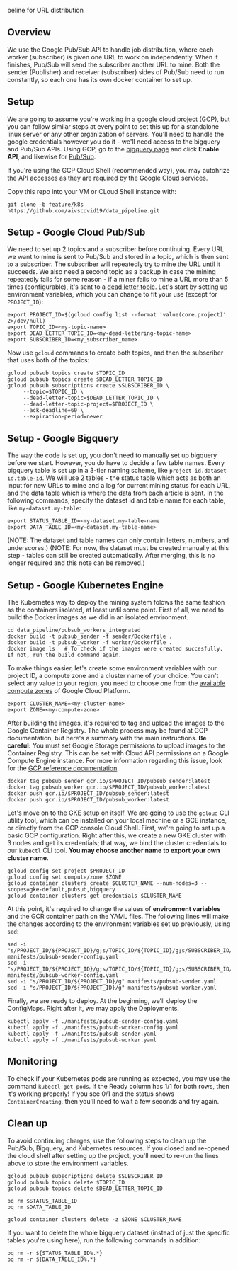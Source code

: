 peline for URL distribution

## Overview
We use the Google Pub/Sub API to handle job distribution, where each worker (subscriber) is given one URL to work on independently. When it finishes, Pub/Sub will send the subscriber another URL to mine. Both the sender (Publisher) and receiver (subscriber) sides of Pub/Sub need to run constantly, so each one has its own docker container to set up.

## Setup

We are going to assume you're working in a [google cloud project (GCP)](https://cloud.google.com/), but you can follow similar steps at every point to set this up for a standalone linux server or any other organization of servers. You'll need to handle the google credentials however you do it - we'll need access to the bigquery and Pub/Sub APIs. Using GCP, go to the [bigquery page](https://console.cloud.google.com/bigquery) and click **Enable API**, and likewise for [Pub/Sub](https://console.cloud.google.com/cloudpubsub).

If you're using the GCP Cloud Shell (recommended way), you may autohrize the API accesses as they are required by the Google Cloud services.

Copy this repo into your VM or CLoud Shell instance with:

```shell
git clone -b feature/k8s https://github.com/aivscovid19/data_pipeline.git
```

## Setup - Google Cloud Pub/Sub

We need to set up 2 topics and a subscriber before continuing. Every URL we want to mine is sent to Pub/Sub and stored in a topic, which is then sent to a subscriber. The subscriber will repeatedly try to mine the URL until it succeeds. We also need a second topic as a backup in case the mining repeatedly fails for some reason - if a miner fails to mine a URL more than 5 times (configurable), it's sent to a [dead letter topic](https://cloud.google.com/pubsub/docs/dead-letter-topics). Let's start by setting up environment variables, which you can change to fit your use (except for `PROJECT_ID`):

```
export PROJECT_ID=$(gcloud config list --format 'value(core.project)' 2>/dev/null)
export TOPIC_ID=<my-topic-name>
export DEAD_LETTER_TOPIC_ID=<my-dead-lettering-topic-name>
export SUBSCRIBER_ID=<my_subscriber_name>
```

Now use `gcloud` commands to create both topics, and then the subscriber that uses both of the topics:

```
gcloud pubsub topics create $TOPIC_ID
gcloud pubsub topics create $DEAD_LETTER_TOPIC_ID
gcloud pubsub subscriptions create $SUBSCRIBER_ID \
     --topic=$TOPIC_ID \
     --dead-letter-topic=$DEAD_LETTER_TOPIC_ID \
     --dead-letter-topic-project=$PROJECT_ID \
     --ack-deadline=60 \
     --expiration-period=never
```

## Setup - Google Bigquery

The way the code is set up, you don't need to manually set up bigquery before we start. However, you do have to decide a few table names. Every bigquery table is set up in a 3-tier naming scheme, like `project-id.dataset-id.table-id`. We will use 2 tables - the status table which acts as both an input for new URLs to mine and a log for current mining status for each URL, and the data table which is where the data from each article is sent. In the following commands, specify the dataset id and table name for each table, like `my-dataset.my-table`:

```
export STATUS_TABLE_ID=<my-dataset.my-table-name
export DATA_TABLE_ID=<my-dataset.my-table-name>
```
(NOTE: The dataset and table names can only contain letters, numbers, and underscores.)
(NOTE: For now, the dataset must be created manually at this step - tables can still be created automatically. After merging, this is no longer required and this note can be removed.)

## Setup - Google Kubernetes Engine

The Kubernetes way to deploy the mining system folows the same fashion as the containers isolated, at least until some point. First of all, we need to build the Docker images as we did in an isolated environment.

```
cd data_pipeline/pubsub_workers_integrated
docker build -t pubsub_sender -f sender/Dockerfile .
docker build -t pubsub_worker -f worker/Dockerfile .
docker image ls   # To check if the images were created succesfully. If not, run the build command again.
```

To make things easier, let's create some environment variables with our project ID, a compute zone and a cluster name of your choice. You can't select any value to your region, you need to choose one from the [available compute zones](https://cloud.google.com/compute/docs/regions-zones#available) of Google Cloud Platform.

```
export CLUSTER_NAME=<my-cluster-name>
export ZONE=<my-compute-zone>
```

After building the images, it's required to tag and upload the images to the Google Container Registry. The whole process may be found at GCP documentation, but here's a summary with the main instructions. **Be careful:** You must set Google Storage permissions to upload images to the Container Registry. This can be set with Cloud API permissions on a Google Compute Engine instance. For more information regarding this issue, look for the [GCP reference documentation](https://cloud.google.com/container-registry/docs/pushing-and-pulling).

```
docker tag pubsub_sender gcr.io/$PROJECT_ID/pubsub_sender:latest
docker tag pubsub_worker gcr.io/$PROJECT_ID/pubsub_worker:latest
docker push gcr.io/$PROJECT_ID/pubsub_sender:latest
docker push gcr.io/$PROJECT_ID/pubsub_worker:latest
```

Let's move on to the GKE setup on itself. We are going to use the `gcloud` CLI utility tool, which can be installed on your local machine or a GCE instance, or directly from the GCP console Cloud Shell. First, we're going to set up a basic GCP configuration. Right after this, we create a new GKE cluster with 3 nodes and get its credentials; that way, we bind the cluster credentials to our `kubectl` CLI tool. **You may choose another name to export your own cluster name**.

```
gcloud config set project $PROJECT_ID
gcloud config set compute/zone $ZONE
gcloud container clusters create $CLUSTER_NAME --num-nodes=3 --scopes=gke-default,pubsub,bigquery
gcloud container clusters get-credentials $CLUSTER_NAME
```

At this point, it's required to change the values of **environment variables** and the GCR container path on the YAML files. The following lines will make the changes according to the environment variables set up previously, using `sed`:

```
sed -i "s/PROJECT_ID/${PROJECT_ID}/g;s/TOPIC_ID/${TOPIC_ID}/g;s/SUBSCRIBER_ID/${SUBSCRIBER_ID}/g;s/STATUS_TABLE_NAME/${STATUS_TABLE_ID}/g" manifests/pubsub-sender-config.yaml
sed -i "s/PROJECT_ID/${PROJECT_ID}/g;s/TOPIC_ID/${TOPIC_ID}/g;s/SUBSCRIBER_ID/${SUBSCRIBER_ID}/g;s/STATUS_TABLE_NAME/${STATUS_TABLE_ID}/g;s/DATA_TABLE_NAME/${DATA_TABLE_ID}/g" manifests/pubsub-worker-config.yaml
sed -i "s/PROJECT_ID/${PROJECT_ID}/g" manifests/pubsub-sender.yaml
sed -i "s/PROJECT_ID/${PROJECT_ID}/g" manifests/pubsub-worker.yaml
```

Finally, we are ready to deploy. At the beginning, we'll deploy the ConfigMaps. Right after it, we may apply the Deployments.
```
kubectl apply -f ./manifests/pubsub-sender-config.yaml
kubectl apply -f ./manifests/pubsub-worker-config.yaml
kubectl apply -f ./manifests/pubsub-sender.yaml
kubectl apply -f ./manifests/pubsub-worker.yaml
```

## Monitoring

To check if your Kubernetes pods are running as expected, you may use the command `kubectl get pods`. If the Ready column has 1/1 for both rows, then it's working properly! If you see 0/1 and the status shows `ContainerCreating`, then you'll need to wait a few seconds and try again.

## Clean up

To avoid continuing charges, use the following steps to clean up the Pub/Sub, Bigquery, and Kubernetes resources. If you closed and re-opened the cloud shell after setting up the project, you'll need to re-run the lines above to store the environment variables.

```
gcloud pubsub subscriptions delete $SUBSCRIBER_ID
gcloud pubsub topics delete $TOPIC_ID
gcloud pubsub topics delete $DEAD_LETTER_TOPIC_ID

bq rm $STATUS_TABLE_ID
bq rm $DATA_TABLE_ID

gcloud container clusters delete -z $ZONE $CLUSTER_NAME
```

If you want to delete the whole bigquery dataset (instead of just the specific tables you're using here), run the following commands in addition:

```
bq rm -r ${STATUS_TABLE_ID%.*}
bq rm -r ${DATA_TABLE_ID%.*}
```
